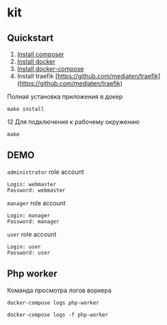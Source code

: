 # kit

## Quickstart
1. [Install composer](https://getcomposer.org)
2. [Install docker](https://docs.docker.com/install/)
3. [Install docker-compose](https://docs.docker.com/compose/install/)
4. Install traefik [https://github.com/mediaten/traefik](https://github.com/mediaten/traefik)

Полная установка приложения в докер 
```
make install
```
12
Для подключения к рабочему окружению 
```
make
```

## DEMO

`administrator` role account
```
Login: webmaster
Password: webmaster
```

`manager` role account
```
Login: manager
Password: manager
```

`user` role account
```
Login: user
Password: user
```
## Php worker
Команда просмотра логов воркера

```console
docker-compose logs php-worker
```

```console
docker-compose logs -f php-worker
```
